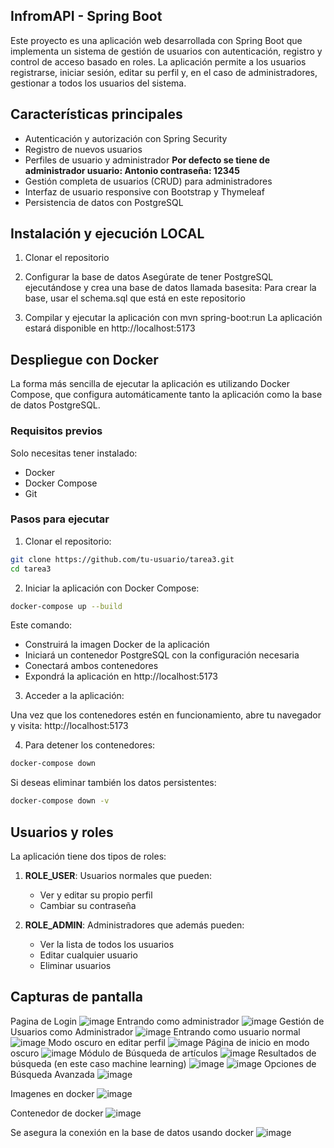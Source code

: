 ## InfromAPI - Spring Boot

Este proyecto es una aplicación web desarrollada con Spring Boot que implementa un sistema de gestión de usuarios con autenticación, registro y control de acceso basado en roles. La aplicación permite a los usuarios registrarse, iniciar sesión, editar su perfil y, en el caso de administradores, gestionar a todos los usuarios del sistema.

## Características principales

- Autenticación y autorización con Spring Security
- Registro de nuevos usuarios
- Perfiles de usuario y administrador
  **Por defecto se tiene de administrador
     usuario: Antonio
     contraseña: 12345**
- Gestión completa de usuarios (CRUD) para administradores
- Interfaz de usuario responsive con Bootstrap y Thymeleaf
- Persistencia de datos con PostgreSQL

## Instalación y ejecución LOCAL
1. Clonar el repositorio

2. Configurar la base de datos
Asegúrate de tener PostgreSQL ejecutándose y crea una base de datos llamada basesita:
Para crear la base, usar el schema.sql que está en este repositorio

4. Compilar y ejecutar la aplicación con mvn spring-boot:run
La aplicación estará disponible en http://localhost:5173


## Despliegue con Docker

La forma más sencilla de ejecutar la aplicación es utilizando Docker Compose, que configura automáticamente tanto la aplicación como la base de datos PostgreSQL.

### Requisitos previos

Solo necesitas tener instalado:
- Docker
- Docker Compose
- Git

### Pasos para ejecutar

1. Clonar el repositorio:

```bash
git clone https://github.com/tu-usuario/tarea3.git
cd tarea3
```

2. Iniciar la aplicación con Docker Compose:

```bash
docker-compose up --build
```

Este comando:
- Construirá la imagen Docker de la aplicación
- Iniciará un contenedor PostgreSQL con la configuración necesaria
- Conectará ambos contenedores
- Expondrá la aplicación en http://localhost:5173

3. Acceder a la aplicación:

Una vez que los contenedores estén en funcionamiento, abre tu navegador y visita:
http://localhost:5173

4. Para detener los contenedores:

```bash
docker-compose down
```

Si deseas eliminar también los datos persistentes:

```bash
docker-compose down -v
```

## Usuarios y roles

La aplicación tiene dos tipos de roles:

1. **ROLE_USER**: Usuarios normales que pueden:
   - Ver y editar su propio perfil
   - Cambiar su contraseña

2. **ROLE_ADMIN**: Administradores que además pueden:
   - Ver la lista de todos los usuarios
   - Editar cualquier usuario
   - Eliminar usuarios

## Capturas de pantalla
Pagina de Login
![image](https://github.com/user-attachments/assets/9e14a481-2511-4d3c-a95d-f560934c2aeb)
Entrando como administrador
![image](https://github.com/user-attachments/assets/91dba105-1539-498c-9201-e218fb988eee)
Gestión de Usuarios como Administrador
![image](https://github.com/user-attachments/assets/4d07d49a-2d2b-4794-9ed8-1f0e87f0ffd7)
Entrando como usuario normal
![image](https://github.com/user-attachments/assets/42d468c4-064f-45e7-87b0-8c2a89b89cde)
Modo oscuro en editar perfil
![image](https://github.com/user-attachments/assets/b78affab-d493-405e-9501-950fdedbe646)
Página de inicio en modo oscuro
![image](https://github.com/user-attachments/assets/4e852a1f-e4d5-4e32-a436-960bfacc9fbe)
Módulo de Búsqueda de artículos
![image](https://github.com/user-attachments/assets/763991b2-d3b3-4abc-a0f5-c782dbaaeedd)
Resultados de búsqueda (en este caso machine learning)
![image](https://github.com/user-attachments/assets/5cd2927a-0e3a-4db3-ac5c-cbad2ebb3f16)
![image](https://github.com/user-attachments/assets/064e6b2e-7c80-4472-93e4-d5ca1a0fa054)
Opciones de Búsqueda Avanzada
![image](https://github.com/user-attachments/assets/46849787-93af-422f-9cec-fce4cf4c996f)

Imagenes en docker
![image](https://github.com/user-attachments/assets/f8a7ad96-2286-48f3-97a4-d524662b0035)

Contenedor de docker
![image](https://github.com/user-attachments/assets/8bef88a5-5ba3-4560-9b3b-7ed32c09fb18)

Se asegura la conexión en la base de datos usando docker
![image](https://github.com/user-attachments/assets/e9bdfc09-c8ff-406e-ae66-1f1bb0de8f6d)


